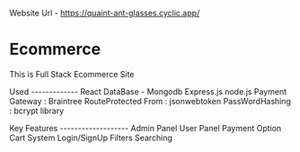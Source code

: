Website Url - https://quaint-ant-glasses.cyclic.app/

# Ecommerce
This is Full Stack Ecommerce Site

Used -------------
          React
          DataBase - Mongodb
          Express.js
          node.js
          Payment Gateway : Braintree
          RouteProtected From : jsonwebtoken
          PassWordHashing : bcrypt library
  
 Key Features -------------------
           Admin Panel
           User Panel
           Payment Option
           Cart System
           Login/SignUp
           Filters
           Searching 
           

